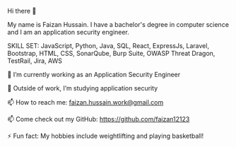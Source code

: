 Hi there 👋

My name is Faizan Hussain. I have a bachelor's degree in computer science and I am an application security engineer.

SKILL SET: JavaScript, Python, Java, SQL, React, ExpressJs, Laravel, Bootstrap, HTML, CSS, SonarQube, Burp Suite, OWASP Threat Dragon, TestRail, Jira, AWS

🔭 I’m currently working as an Application Security Engineer

🌱 Outside of work, I’m studying application security

📫 How to reach me: faizan.hussain.work@gmail.com

📫 Come check out my GitHub: https://github.com/faizan12123

⚡ Fun fact: My hobbies include weightlifting and playing basketball!
